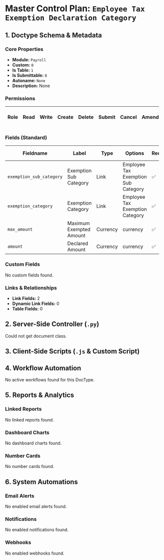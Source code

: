 # Master Control Plan: `Employee Tax Exemption Declaration Category`

## 1. Doctype Schema & Metadata

### Core Properties
- **Module:** `Payroll`
- **Custom:** `0`
- **Is Table:** `1`
- **Is Submittable:** `0`
- **Autoname:** `None`
- **Description:** None

### Permissions
| Role | Read | Write | Create | Delete | Submit | Cancel | Amend | Report | Import | Export | Print | Email | Share | Set User Perms |
|---|---|---|---|---|---|---|---|---|---|---|---|---|---|---|


### Fields (Standard)
| Fieldname | Label | Type | Options | Required | Hidden | Read Only | Default | Description |
|---|---|---|---|---|---|---|---|---|
| `exemption_sub_category` | Exemption Sub Category | Link | Employee Tax Exemption Sub Category | ✅ |  |  | None | None |
| `exemption_category` | Exemption Category | Link | Employee Tax Exemption Category | ✅ |  | ✅ | None | None |
| `max_amount` | Maximum Exempted Amount | Currency | currency | ✅ |  | ✅ | None | None |
| `amount` | Declared Amount | Currency | currency | ✅ |  |  | None | None |


### Custom Fields
No custom fields found.


### Links & Relationships
- **Link Fields:** 2
- **Dynamic Link Fields:** 0
- **Table Fields:** 0

## 2. Server-Side Controller (`.py`)
Could not get document class.


## 3. Client-Side Scripts (`.js` & Custom Script)




## 4. Workflow Automation
No active workflows found for this DocType.


## 5. Reports & Analytics
### Linked Reports
No linked reports found.


### Dashboard Charts
No dashboard charts found.


### Number Cards
No number cards found.


## 6. System Automations
### Email Alerts
No enabled email alerts found.


### Notifications
No enabled notifications found.


### Webhooks
No enabled webhooks found.
